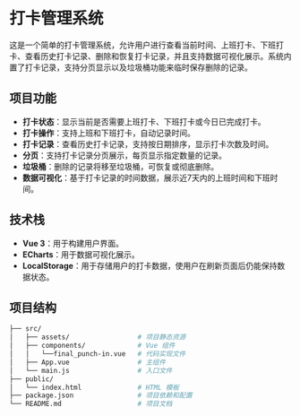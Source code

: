 # 打卡管理系统

这是一个简单的打卡管理系统，允许用户进行查看当前时间、上班打卡、下班打卡、查看历史打卡记录、删除和恢复打卡记录，并且支持数据可视化展示。系统内置了打卡记录，支持分页显示以及垃圾桶功能来临时保存删除的记录。

## 项目功能

- **打卡状态**：显示当前是否需要上班打卡、下班打卡或今日已完成打卡。
- **打卡操作**：支持上班和下班打卡，自动记录时间。
- **打卡记录**：查看历史打卡记录，支持按日期排序，显示打卡次数及时间。
- **分页**：支持打卡记录分页展示，每页显示指定数量的记录。
- **垃圾桶**：删除的记录将移至垃圾桶，可恢复或彻底删除。
- **数据可视化**：基于打卡记录的时间数据，展示近7天内的上班时间和下班时间。

## 技术栈

- **Vue 3**：用于构建用户界面。
- **ECharts**：用于数据可视化展示。
- **LocalStorage**：用于存储用户的打卡数据，使用户在刷新页面后仍能保持数据状态。

## 项目结构

```bash
├── src/
│   ├── assets/                 # 项目静态资源
│   ├── components/             # Vue 组件
│   │   └──final_punch-in.vue   # 代码实现文件
│   ├── App.vue                 # 主组件
│   └── main.js                 # 入口文件
├── public/
│   └── index.html              # HTML 模板
├── package.json                # 项目依赖和配置
└── README.md                   # 项目文档
